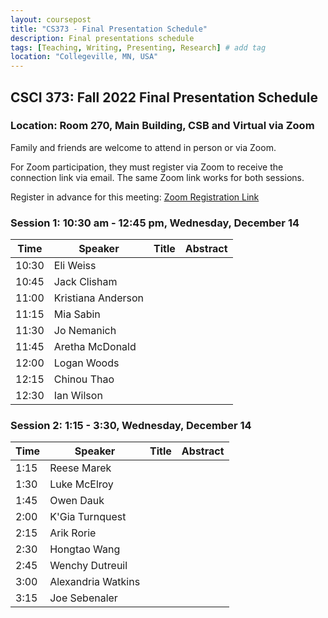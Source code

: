 ```yaml
---
layout: coursepost
title: "CS373 - Final Presentation Schedule"
description: Final presentations schedule
tags: [Teaching, Writing, Presenting, Research] # add tag
location: "Collegeville, MN, USA"
---
```


## CSCI 373: Fall 2022 Final Presentation Schedule

### Location: Room 270, Main Building, CSB and Virtual via Zoom

Family and friends are welcome to attend in person or via Zoom.  

For Zoom participation, they must register via Zoom to receive the connection link via email. The same Zoom link works for both sessions.

Register in advance for this meeting: [Zoom Registration Link](https://csbsju.zoom.us/meeting/register/tJwrfuuoqTsuHNNmVvf6qQPqq6I0995FsdjA)


### Session 1: 10:30 am - 12:45 pm, Wednesday, December 14

| **Time** | **Speaker** | **Title** | **Abstract** |
| -------- | ----------- | --------- | ------------ |
| 10:30 | Eli Weiss | | |
| 10:45 | Jack Clisham| | |
| 11:00 | Kristiana Anderson | | |
| 11:15 | Mia Sabin | | |
| 11:30 | Jo Nemanich| | |
| 11:45 | Aretha McDonald | | |
| 12:00 | Logan Woods | | |
| 12:15 | Chinou Thao | | |
| 12:30 | Ian Wilson | | |

### Session 2: 1:15 - 3:30, Wednesday, December 14

| **Time** | **Speaker** | **Title** | **Abstract** |
| -------- | ----------- | --------- | ------------ |
| 1:15 | Reese Marek | | |
| 1:30 | Luke McElroy | | |
| 1:45 | Owen Dauk | | |
| 2:00 | K'Gia Turnquest | | |
| 2:15 | Arik Rorie | | |
| 2:30 | Hongtao Wang | | |
| 2:45 | Wenchy Dutreuil | | |
| 3:00 | Alexandria Watkins | | |
| 3:15 | Joe Sebenaler  | | |
